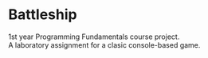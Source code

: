 # Battleship
1st year Programming Fundamentals course project. <br>
A laboratory assignment for a clasic console-based game.
